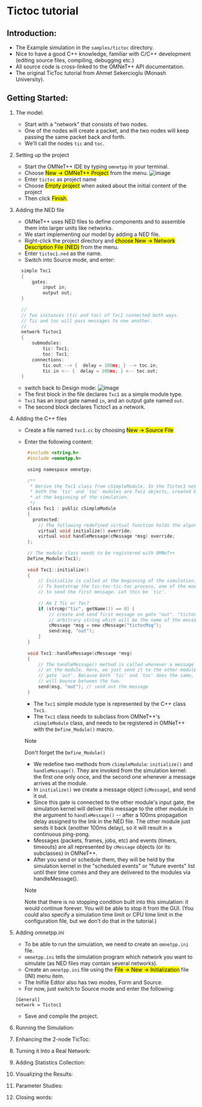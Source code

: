 # Tictoc tutorial
## Introduction:
   - The Example simulation in the `samples/tictoc` directory.
   - Nice to have a good C++ knowledge,  familiar with C/C++ development (editing source files, compiling, debugging etc.)
   - All source code is cross-linked to the OMNeT++ API documentation.
   - The original TicToc tutorial from Ahmet Sekercioglu (Monash University).
## Getting Started:
   1. The model:
      - Start with a "network" that consists of two nodes.
      - One of the nodes will create a packet, and the two nodes will keep passing the same packet back and forth.
      - We'll call the nodes `tic` and `toc`.
   2. Setting up the project
      - Start the OMNeT++ IDE by typing `omnetpp` in your terminal.
      - Choose <mark>New -> OMNeT++ Project</mark> from the menu.
      ![image](https://github.com/user-attachments/assets/96bc4e55-504c-41aa-90c7-0d1d29a67da3)
      - Enter `tictoc` as project name 
      - Choose <mark>Empty project</mark> when asked about the initial content of the project
      - Then click <mark>Finish</mark>.
   3. Adding the NED file
      - OMNeT++ uses NED files to define components and to assemble them into larger units like networks.
      - We start implementing our model by adding a NED file.
      - Right-click the project directory and <mark>choose New -> Network Description File (NED)</mark> from the menu.
      - Enter `tictoc1.ned` as the name.
      - Switch into Source mode, and enter:
      ``` c
        simple Txc1
        {
            gates:
                input in;
                output out;
        }
        
        //
        // Two instances (tic and toc) of Txc1 connected both ways.
        // Tic and toc will pass messages to one another.
        //
        network Tictoc1
        {
            submodules:
                tic: Txc1;
                toc: Txc1;
            connections:
                tic.out --> {  delay = 100ms; } --> toc.in;
                tic.in <-- {  delay = 100ms; } <-- toc.out;
        }
      ```
       - switch back to Design mode:
       ![image](https://github.com/user-attachments/assets/8b1c4ee1-9beb-4b40-9e0d-a47eaae39dc2)
       - The first block in the file declares `Txc1` as a simple module type.
       - `Txc1` has an input gate named `in`, and an output gate named `out`.
       - The second block declares Tictoc1 as a network.
    
   5. Adding the C++ files
      - Create a file named `txc1.cc` by choosing <mark>New -> Source File</mark>
      - Enter the following content:
        ```C
         #include <string.h>
         #include <omnetpp.h>
         
         using namespace omnetpp;
         
         /**
          * Derive the Txc1 class from cSimpleModule. In the Tictoc1 network,
          * both the `tic' and `toc' modules are Txc1 objects, created by OMNeT++
          * at the beginning of the simulation.
          */
         class Txc1 : public cSimpleModule
         {
           protected:
             // The following redefined virtual function holds the algorithm.
             virtual void initialize() override;
             virtual void handleMessage(cMessage *msg) override;
         };
         
         // The module class needs to be registered with OMNeT++
         Define_Module(Txc1);
         
         void Txc1::initialize()
         {
             // Initialize is called at the beginning of the simulation.
             // To bootstrap the tic-toc-tic-toc process, one of the modules needs
             // to send the first message. Let this be `tic'.
         
             // Am I Tic or Toc?
             if (strcmp("tic", getName()) == 0) {
                 // create and send first message on gate "out". "tictocMsg" is an
                 // arbitrary string which will be the name of the message object.
                 cMessage *msg = new cMessage("tictocMsg");
                 send(msg, "out");
             }
         }
         
         void Txc1::handleMessage(cMessage *msg)
         {
             // The handleMessage() method is called whenever a message arrives
             // at the module. Here, we just send it to the other module, through
             // gate `out'. Because both `tic' and `toc' does the same, the message
             // will bounce between the two.
             send(msg, "out"); // send out the message
         }
        ```
        - The `Txc1` simple module type is represented by the C++ class `Txc1`.
        - The `Txc1` class needs to subclass from OMNeT++'s `cSimpleModule` class, and needs to be registered in OMNeT++ with the `Define_Module()` macro.

         > [!NOTE]
         > Don't forget the `Define_Module()`
         
         - We redefine two methods from `cSimpleModule`: `initialize()` and `handleMessage()`. They are invoked from the simulation kernel: the first one only once, and the second one whenever a message arrives at the module.
         - In `initialize()` we create a message object (`cMessage`), and send it out.
         - Since this gate is connected to the other module's input gate, the simulation kernel will deliver this message to the other module in the argument to `handleMessage()` -- after a 100ms propagation delay assigned to the link in the NED file. The other module just sends it back (another 100ms delay), so it will result in a continuous ping-pong.
         - Messages (packets, frames, jobs, etc) and events (timers, timeouts) are all represented by `cMessage` objects (or its subclasses) in OMNeT++.
         - After you send or schedule them, they will be held by the simulation kernel in the "scheduled events" or "future events" list until their time comes and they are delivered to the modules via handleMessage().

         > [!NOTE]
         > Note that there is no stopping condition built into this simulation: it would continue forever. You will be able to stop it from the GUI. (You could also specify a simulation time limit or CPU time limit in the configuration file, but we don't do that in the tutorial.)
   5. Adding omnetpp.ini
      - To be able to run the simulation, we need to create an `omnetpp.ini` file.
      - `omnetpp.ini` tells the simulation program which network you want to simulate (as NED files may contain several networks).
      - Create an `omnetpp.ini` file using the <mark>File -> New -> Initialization</mark> file (INI) menu item.
      - The Inifile Editor also has two modes, Form and Source.
      - For now, just switch to Source mode and enter the following:
      ```
      [General]
      network = Tictoc1
      ```
      - Save and compile the project.
8. Running the Simulation:
9. Enhancing the 2-node TicToc:
10. Turning it Into a Real Network:
11. Adding Statistics Collection:
12. Visualizing the Results: 
13. Parameter Studies:
14. Closing words:
